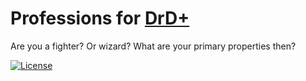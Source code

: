 # Professions for [DrD+](http://www.altar.cz/drdplus/)

Are you a fighter? Or wizard? What are your primary properties then?

[![License](https://poser.pugx.org/drd-plus/professions/license)](https://packagist.org/packages/drd-plus/professions)

